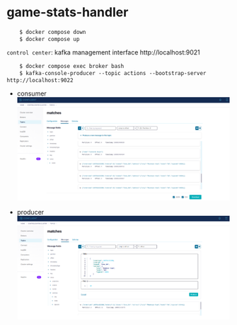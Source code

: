 # game-stats-handler


```
    $ docker compose down
    $ docker compose up
```


`control center`: kafka management interface http://localhost:9021


```
    $ docker compose exec broker bash
    $ kafka-console-producer --topic actions --bootstrap-server http://localhost:9022
```


- consumer
![consumer](<files/Screenshot from 2023-07-06 00-40-30.png>)


- producer
![producer](<files/Screenshot from 2023-07-06 00-44-56.png>)
